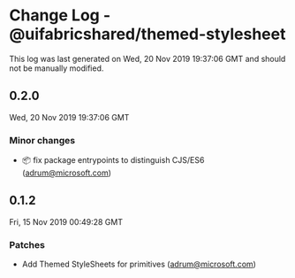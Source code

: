 # Change Log - @uifabricshared/themed-stylesheet

This log was last generated on Wed, 20 Nov 2019 19:37:06 GMT and should not be manually modified.

## 0.2.0
Wed, 20 Nov 2019 19:37:06 GMT

### Minor changes

- 📦 fix package entrypoints to distinguish CJS/ES6 (adrum@microsoft.com)
## 0.1.2
Fri, 15 Nov 2019 00:49:28 GMT

### Patches

- Add Themed StyleSheets for primitives (adrum@microsoft.com)